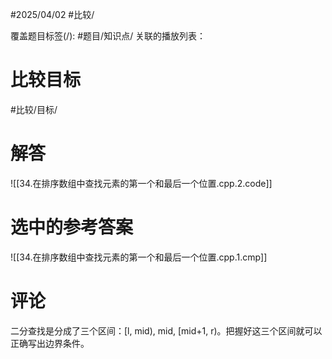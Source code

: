 #2025/04/02 #比较/

覆盖题目标签(/):  #题目/知识点/
关联的播放列表：

# 比较目标

#比较/目标/

# 解答

![[34.在排序数组中查找元素的第一个和最后一个位置.cpp.2.code]]

# 选中的参考答案

![[34.在排序数组中查找元素的第一个和最后一个位置.cpp.1.cmp]]

# 评论

二分查找是分成了三个区间：\[l, mid), mid, \[mid+1, r)。把握好这三个区间就可以正确写出边界条件。